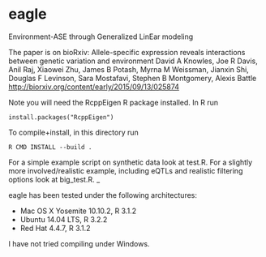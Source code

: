 eagle
====

Environment-ASE through Generalized LinEar modeling

The paper is on bioRxiv:
Allele-specific expression reveals interactions between genetic variation and environment
David A Knowles, Joe R Davis, Anil Raj, Xiaowei Zhu, James B Potash, Myrna M Weissman, Jianxin Shi, Douglas F Levinson, Sara Mostafavi, Stephen B Montgomery, Alexis Battle
http://biorxiv.org/content/early/2015/09/13/025874

Note you will need the RcppEigen R package installed. In R run

`install.packages("RcppEigen")`

To compile+install, in this directory run

`R CMD INSTALL --build .`

For a simple example script on synthetic data look at 
test.R. For a slightly more involved/realistic example, including eQTLs and realistic filtering options look at big_test.R. _

eagle has been tested under the following architectures: 
* Mac OS X Yosemite 10.10.2, R 3.1.2
* Ubuntu 14.04 LTS, R 3.2.2
* Red Hat 4.4.7, R 3.1.2  

I have not tried compiling under Windows. 

